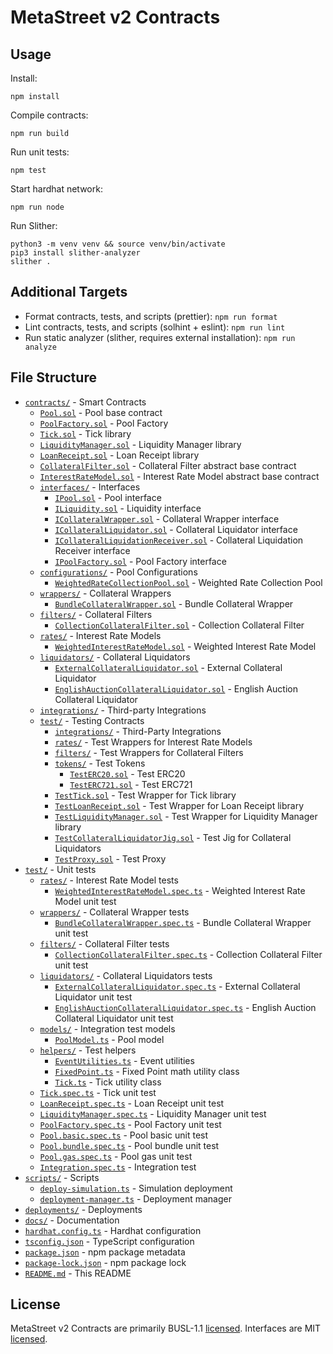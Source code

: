 # MetaStreet v2 Contracts

## Usage

Install:

```
npm install
```

Compile contracts:

```
npm run build
```

Run unit tests:

```
npm test
```

Start hardhat network:

```
npm run node
```

Run Slither:

```
python3 -m venv venv && source venv/bin/activate
pip3 install slither-analyzer
slither .
```

## Additional Targets

- Format contracts, tests, and scripts (prettier): `npm run format`
- Lint contracts, tests, and scripts (solhint + eslint): `npm run lint`
- Run static analyzer (slither, requires external installation): `npm run analyze`

## File Structure

- [`contracts/`](contracts/) - Smart Contracts
  - [`Pool.sol`](contracts/Pool.sol) - Pool base contract
  - [`PoolFactory.sol`](contracts/PoolFactory.sol) - Pool Factory
  - [`Tick.sol`](contracts/Tick.sol) - Tick library
  - [`LiquidityManager.sol`](contracts/LiquidityManager.sol) - Liquidity Manager library
  - [`LoanReceipt.sol`](contracts/LoanReceipt.sol) - Loan Receipt library
  - [`CollateralFilter.sol`](contracts/CollateralFilter.sol) - Collateral Filter abstract base contract
  - [`InterestRateModel.sol`](contracts/InterestRateModel.sol) - Interest Rate Model abstract base contract
  - [`interfaces/`](contracts/interfaces) - Interfaces
    - [`IPool.sol`](contracts/interfaces/IPool.sol) - Pool interface
    - [`ILiquidity.sol`](contracts/interfaces/ILiquidity.sol) - Liquidity interface
    - [`ICollateralWrapper.sol`](contracts/interfaces/ICollateralWrapper.sol) - Collateral Wrapper interface
    - [`ICollateralLiquidator.sol`](contracts/interfaces/ICollateralLiquidator.sol) - Collateral Liquidator interface
    - [`ICollateralLiquidationReceiver.sol`](contracts/interfaces/ICollateralLiquidationReceiver.sol) - Collateral Liquidation Receiver interface
    - [`IPoolFactory.sol`](contracts/interfaces/IPoolFactory.sol) - Pool Factory interface
  - [`configurations/`](contracts/configurations) - Pool Configurations
    - [`WeightedRateCollectionPool.sol`](contracts/configurations/WeightedRateCollectionPool.sol) - Weighted Rate Collection Pool
  - [`wrappers/`](contracts/wrappers) - Collateral Wrappers
    - [`BundleCollateralWrapper.sol`](contracts/wrappers/BundleCollateralWrapper.sol) - Bundle Collateral Wrapper
  - [`filters/`](contracts/filters) - Collateral Filters
    - [`CollectionCollateralFilter.sol`](contracts/filters/CollectionCollateralFilter.sol) - Collection Collateral Filter
  - [`rates/`](contracts/rates) - Interest Rate Models
    - [`WeightedInterestRateModel.sol`](contracts/rates/WeightedInterestRateModel.sol) - Weighted Interest Rate Model
  - [`liquidators/`](contracts/liquidators) - Collateral Liquidators
    - [`ExternalCollateralLiquidator.sol`](contracts/liquidators/ExternalCollateralLiquidator.sol) - External Collateral Liquidator
    - [`EnglishAuctionCollateralLiquidator.sol`](contracts/liquidators/EnglishAuctionCollateralLiquidator.sol) - English Auction Collateral Liquidator
  - [`integrations/`](contracts/integrations) - Third-party Integrations
  - [`test/`](contracts/test/) - Testing Contracts
    - [`integrations/`](contracts/test/integrations/) - Third-Party Integrations
    - [`rates/`](contracts/test/rates/) - Test Wrappers for Interest Rate Models
    - [`filters/`](contracts/test/filters/) - Test Wrappers for Collateral Filters
    - [`tokens/`](contracts/test/tokens/) - Test Tokens
      - [`TestERC20.sol`](contracts/test/tokens/TestERC20.sol) - Test ERC20
      - [`TestERC721.sol`](contracts/test/tokens/TestERC721.sol) - Test ERC721
    - [`TestTick.sol`](contracts/test/TestTick.sol) - Test Wrapper for Tick library
    - [`TestLoanReceipt.sol`](contracts/test/TestLoanReceipt.sol) - Test Wrapper for Loan Receipt library
    - [`TestLiquidityManager.sol`](contracts/test/TestLiquidityManager.sol) - Test Wrapper for Liquidity Manager library
    - [`TestCollateralLiquidatorJig.sol`](contracts/test/TestCollateralLiquidatorJig.sol) - Test Jig for Collateral Liquidators
    - [`TestProxy.sol`](contracts/test/TestProxy.sol) - Test Proxy
- [`test/`](test/) - Unit tests
  - [`rates/`](test/rates/) - Interest Rate Model tests
    - [`WeightedInterestRateModel.spec.ts`](test/rates/WeightedInterestRateModel.spec.ts) - Weighted Interest Rate Model unit test
  - [`wrappers/`](test/wrappers/) - Collateral Wrapper tests
    - [`BundleCollateralWrapper.spec.ts`](test/wrappers/BundleCollateralWrapper.spec.ts) - Bundle Collateral Wrapper unit test
  - [`filters/`](test/filters/) - Collateral Filter tests
    - [`CollectionCollateralFilter.spec.ts`](test/filters/CollectionCollateralFilter.spec.ts) - Collection Collateral Filter unit test
  - [`liquidators/`](test/liquidators/) - Collateral Liquidators tests
    - [`ExternalCollateralLiquidator.spec.ts`](test/liquidators/ExternalCollateralLiquidator.spec.ts) - External Collateral Liquidator unit test
    - [`EnglishAuctionCollateralLiquidator.spec.ts`](test/liquidators/EnglishAuctionCollateralLiquidator.spec.ts) - English Auction Collateral Liquidator unit test
  - [`models/`](test/models/) - Integration test models
    - [`PoolModel.ts`](test/models/PoolModel.ts) - Pool model
  - [`helpers/`](test/helpers/) - Test helpers
    - [`EventUtilities.ts`](test/helpers/EventUtilities.ts) - Event utilities
    - [`FixedPoint.ts`](test/helpers/FixedPoint.ts) - Fixed Point math utility class
    - [`Tick.ts`](test/helpers/Tick.ts) - Tick utility class
  - [`Tick.spec.ts`](test/Tick.spec.ts) - Tick unit test
  - [`LoanReceipt.spec.ts`](test/LoanReceipt.spec.ts) - Loan Receipt unit test
  - [`LiquidityManager.spec.ts`](test/LiquidityManager.spec.ts) - Liquidity Manager unit test
  - [`PoolFactory.spec.ts`](test/PoolFactory.spec.ts) - Pool Factory unit test
  - [`Pool.basic.spec.ts`](test/Pool.basic.spec.ts) - Pool basic unit test
  - [`Pool.bundle.spec.ts`](test/Pool.bundle.spec.ts) - Pool bundle unit test
  - [`Pool.gas.spec.ts`](test/Pool.gas.spec.ts) - Pool gas unit test
  - [`Integration.spec.ts`](test/Integration.spec.ts) - Integration test
- [`scripts/`](scripts/) - Scripts
  - [`deploy-simulation.ts`](scripts/deploy-simulation.ts) - Simulation deployment
  - [`deployment-manager.ts`](scripts/deployment-manager.ts) - Deployment manager
- [`deployments/`](deployments/) - Deployments
- [`docs/`](docs/) - Documentation
- [`hardhat.config.ts`](hardhat.config.ts) - Hardhat configuration
- [`tsconfig.json`](tsconfig.json) - TypeScript configuration
- [`package.json`](package.json) - npm package metadata
- [`package-lock.json`](package-lock.json) - npm package lock
- [`README.md`](README.md) - This README

## License

MetaStreet v2 Contracts are primarily BUSL-1.1 [licensed](LICENSE). Interfaces are MIT [licensed](contracts/interfaces/LICENSE).
